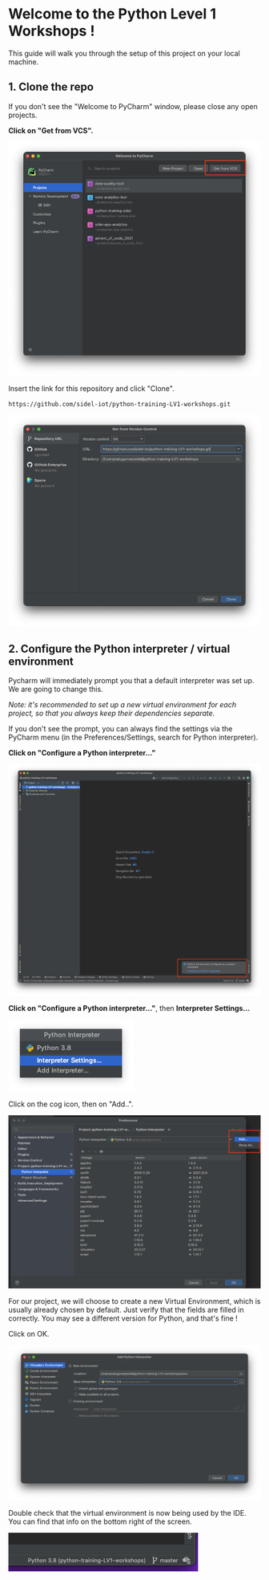 # Welcome to the Python Level 1 Workshops ! 

This guide will walk you through the setup of this project on your local machine. 


## 1. Clone the repo

If you don't see the "Welcome to PyCharm" window, please close any open projects. 

**Click on "Get from VCS".**

![Open PyCharm](images/clone-project-1.png)

Insert the link for this repository and click "Clone".
```
https://github.com/sidel-iot/python-training-LV1-workshops.git
```

![Get from VCS](images/clone-project-2.png)

## 2. Configure the Python interpreter / virtual environment

Pycharm will immediately prompt you that a default interpreter was set up. 
We are going to change this. 


_Note: it's recommended to set up a new virtual environment for each project, 
so that you always keep their dependencies separate._

If you don't see the prompt, you can always find the settings via the PyCharm menu (in the Preferences/Settings, search for Python interpreter).

**Click on "Configure a Python interpreter..."**

![PyCharm prompt to change interpreter](images/clone-project-3.png)

**Click on "Configure a Python interpreter..."**, then **Interpreter Settings...**

![Python Interpreter settings](images/setup-interpreter-1.png)

Click on the cog icon, then on "Add..". 

![Add new interpreter](images/setup-interpreter-2.png)

For our project, we will choose to create a new Virtual Environment, which is usually already chosen by default.
Just verify that the fields are filled in correctly. You may see a different version for Python, and that's fine ! 

Click on OK. 

![Create venv](images/setup-interpreter-3.png)


Double check that the virtual environment is now being used by the IDE. You can find that info on the bottom right of the screen. 

![Verify interpreter](images/setup-interpreter-4.png)

